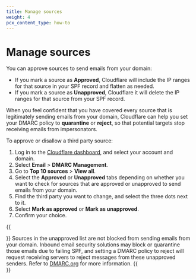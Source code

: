 ```yaml
---
title: Manage sources
weight: 4
pcx_content_type: how-to
---
```


# Manage sources

You can approve sources to send emails from your domain: 
- If you mark a source as **Approved**, Cloudflare will include the IP ranges for that source in your SPF record and flatten as needed.
- If you mark a source as **Unapproved**, Cloudflare it will delete the IP ranges for that source from your SPF record.

When you feel confident that you have covered every source that is legitimately sending emails from your domain, Cloudflare can help you set your DMARC policy to **quarantine** or **reject**, so that potential targets stop receiving emails from impersonators.

To approve or disallow a third party source:

1. Log in to the [Cloudflare dashboard](https://dash.cloudflare.com/), and select your account and domain.
2. Select **Email** > **DMARC Management**.
3. Go to **Top 10 sources** > **View all**.
4. Select the **Approved** or **Unapproved** tabs depending on whether you want to check for sources that are approved or unapproved to send emails from your domain.
5. Find the third party you want to change, and select the three dots next to it.
6. Select **Mark as approved** or **Mark as unapproved**.
7. Confirm your choice.

{{<Aside type="note">}}
Sources in the unapproved list are not blocked from sending emails from your domain. Inbound email security solutions may block or quarantine those emails due to failing SPF, and setting a DMARC policy to reject will request receiving servers to reject messages from these unapproved senders. Refer to [DMARC.org](https://dmarc.org/) for more information.
{{</Aside>}}